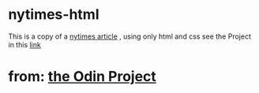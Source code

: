 # nytimes-html

This is a copy of a [nytimes article](https://www.nytimes.com/2014/03/18/science/space/detection-of-waves-in-space-buttresses-landmark-theory-of-big-bang.html?_r=0) , using only  html and css
see the Project in this [link](https://jsalvadorpp.github.io/nytimes-html/)

# from: [the Odin Project](https://www.theodinproject.com/dashboard)

